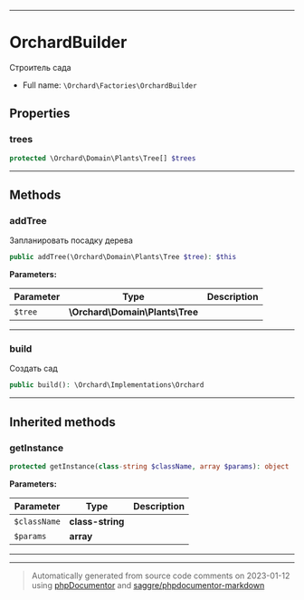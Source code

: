 ***

# OrchardBuilder

Строитель сада



* Full name: `\Orchard\Factories\OrchardBuilder`



## Properties


### trees



```php
protected \Orchard\Domain\Plants\Tree[] $trees
```






***

## Methods


### addTree

Запланировать посадку дерева

```php
public addTree(\Orchard\Domain\Plants\Tree $tree): $this
```








**Parameters:**

| Parameter | Type | Description |
|-----------|------|-------------|
| `$tree` | **\Orchard\Domain\Plants\Tree** |  |




***

### build

Создать сад

```php
public build(): \Orchard\Implementations\Orchard
```











***


## Inherited methods


### getInstance



```php
protected getInstance(class-string $className, array $params): object
```








**Parameters:**

| Parameter | Type | Description |
|-----------|------|-------------|
| `$className` | **class-string** |  |
| `$params` | **array** |  |




***


***
> Automatically generated from source code comments on 2023-01-12 using [phpDocumentor](http://www.phpdoc.org/) and [saggre/phpdocumentor-markdown](https://github.com/Saggre/phpDocumentor-markdown)
